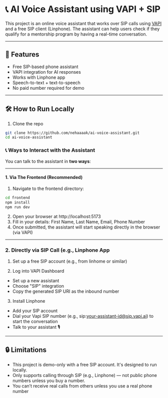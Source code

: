 # 📞 AI Voice Assistant using VAPI + SIP

This project is an online voice assistant that works over SIP calls using [VAPI](https://www.vapi.ai/) and a free SIP client (Linphone). The assistant can help users check if they qualify for a mentorship program by having a real-time conversation.

---

## 🚀 Features

- Free SIP-based phone assistant
- VAPI integration for AI responses
- Works with Linphone app
- Speech-to-text + text-to-speech
- No paid number required for demo

---

## 🛠️ How to Run Locally

1. Clone the repo

```bash
git clone https://github.com/nehaaaak/ai-voice-assistant.git
cd ai-voice-assistant
```

### 📞 Ways to Interact with the Assistant

You can talk to the assistant in **two ways**:

---

#### 1. Via The Frontend (Recommended)

1. Navigate to the frontend directory:
   
```bash
cd frontend
npm install
npm run dev
```

2. Open your browser at http://localhost:5173
3. Fill in your details: First Name, Last Name, Email, Phone Number
4. Once submitted, the assistant will start speaking directly in the browser (via VAPI)

---

### 2. Directly via SIP Call (e.g., Linphone App

1. Set up a free SIP account (e.g., from linhome or similar)

2. Log into VAPI Dashboard

 - Set up a new assistant
 - Choose "SIP" integration
 - Copy the generated SIP URI as the inbound number

3. Install Linphone

 - Add your SIP account
 - Dial your Vapi SIP number (e.g., sip:your-assistant-id@sip.vapi.ai) to start the conversation
 - Talk to your assistant 🎙️

---

## 🔒 Limitations

- This project is demo-only with a free SIP account. It's designed to run locally.
- Only supports calling through SIP (e.g., Linphone) — not public phone numbers unless you buy a number.
- You can’t receive real calls from others unless you use a real phone number
